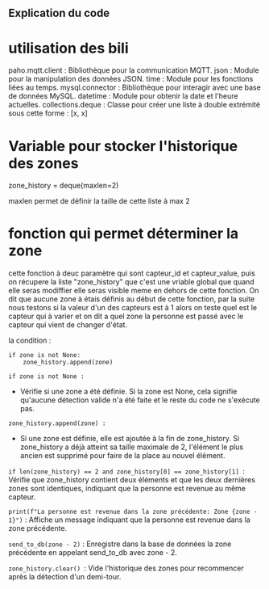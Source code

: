 ## Explication du code 

# utilisation des bili

paho.mqtt.client : Bibliothèque pour la communication MQTT.
json : Module pour la manipulation des données JSON.
time : Module pour les fonctions liées au temps.
mysql.connector : Bibliothèque pour interagir avec une base de données MySQL.
datetime : Module pour obtenir la date et l'heure actuelles.
collections.deque : Classe pour créer une liste à double extrémité sous cette forme : [x, x] 

# Variable pour stocker l'historique des zones 

zone_history = deque(maxlen=2)

maxlen permet de définir la taille de cette liste à max 2

# fonction qui permet déterminer la zone 

cette fonction à deuc paramètre qui sont capteur_id et capteur_value, puis on récupere la liste "zone_history" que c'est une vriable global que quand elle seras modiffier elle seras visible meme en dehors de cette fonction.
On dit que aucune zone à étais définis au début de cette fonction, par la suite nous testons si la valeur d'un des capteurs est à 1 alors on teste quel est le capteur qui à varier  et on dit a quel zone la personne est passé avec le capteur qui vient de changer d'état.

la condition :


    if zone is not None:
        zone_history.append(zone)

    if zone is not None :

 - Vérifie si une zone a été définie. Si la zone est None, cela signifie qu'aucune détection valide n'a été faite et le reste du code ne s'exécute pas.

``zone_history.append(zone) :``

- Si une zone est définie, elle est ajoutée à la fin de zone_history. Si zone_history a déjà atteint sa taille maximale de 2, l'élément le plus ancien est supprimé pour faire de la place au nouvel élément.

``if len(zone_history) == 2 and zone_history[0] == zone_history[1] ``: Vérifie que zone_history contient deux éléments et que les deux dernières zones sont identiques, indiquant que la personne est revenue au même capteur.

``print(f"La personne est revenue dans la zone précédente: Zone {zone - 1}")`` : Affiche un message indiquant que la personne est revenue dans la zone précédente.

``send_to_db(zone - 2)`` : Enregistre dans la base de données la zone précédente en appelant send_to_db avec zone - 2.

``zone_history.clear() ``: Vide l'historique des zones pour recommencer après la détection d'un demi-tour.